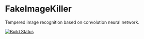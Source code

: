 # FakeImageKiller
Tempered image recognition based on convolution neural network.

[![Build Status](https://travis-ci.org/4x7y/FakeImageKiller.svg?branch=master)](https://travis-ci.org/4x7y/FakeImageKiller)
